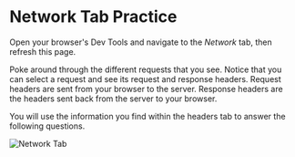 # Network Tab Practice

Open your browser's Dev Tools and navigate to the *Network* tab, then refresh this page.

Poke around through the different requests that you see. Notice that you can select a request and see its request and response headers. Request headers are sent from your browser to the server. Response headers are the headers sent back from the server to your browser.

You will use the information you find within the headers tab to answer the following questions.

![Network Tab](https://i.imgur.com/STKdceG.png)
